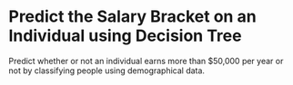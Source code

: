 # Predict the Salary Bracket on an Individual using Decision Tree
Predict whether or not an individual earns more than $50,000 per year or not by classifying people using demographical data.
